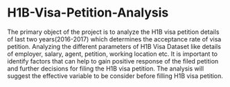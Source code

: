 # H1B-Visa-Petition-Analysis

The primary object of the project is to analyze the H1B visa petition details of last two years(2016-2017) which determines the acceptance rate of visa petition. Analyzing the different parameters of H1B Visa Dataset like details of employer, salary, agent, petition, working location etc. It is important to identify factors that can help to gain positive response of the filed petition and further decisions for filing the H1B visa petition. The analysis will suggest the effective variable to be consider before filling H1B visa petition.
